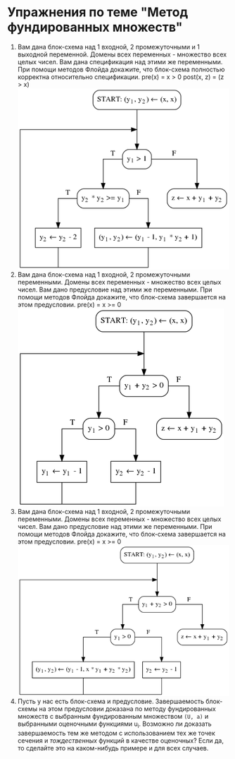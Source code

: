 # Упражнения по теме "Метод фундированных множеств"

1. Вам дана блок-схема над 1 входной, 2 промежуточными и 1 выходной переменной. Домены всех переменных - множество всех целых чисел. Вам дана спецификация над этими же переменными. При помощи методов Флойда докажите, что блок-схема полностью корректна относительно спецификации.
pre(x) = x > 0
post(x, z) = (z > x)
![(блок-схема к задаче 1)](x3_fig1.png)
1. Вам дана блок-схема над 1 входной, 2 промежуточными переменными. Домены всех переменных - множество всех целых чисел. Вам дано предусловие над этими же переменными. При помощи методов Флойда докажите, что блок-схема завершается на этом предусловии.
pre(x) = x >= 0
![(блок-схема к задаче 2)](x3_fig2.png)
1. Вам дана блок-схема над 1 входной, 2 промежуточными переменными. Домены всех переменных - множество всех целых чисел. Вам дано предусловие над этими же переменными. При помощи методов Флойда докажите, что блок-схема завершается на этом предусловии.
pre(x) = x >= 0
![(блок-схема к задаче 3)](x3_fig3.png)
1. Пусть у нас есть блок-схема и предусловие. Завершаемость блок-схемы на этом предусловии доказана по методу фундированных множеств с выбранным фундированным множеством `(U, a)` и выбранными оценочными функциями u<sub>i</sub>. Возможно ли доказать завершаемость тем же методом с использованием тех же точек сечения и _тождественных_ функций в качестве оценочных? Если да, то сделайте это на каком-нибудь примере и для всех случаев.
